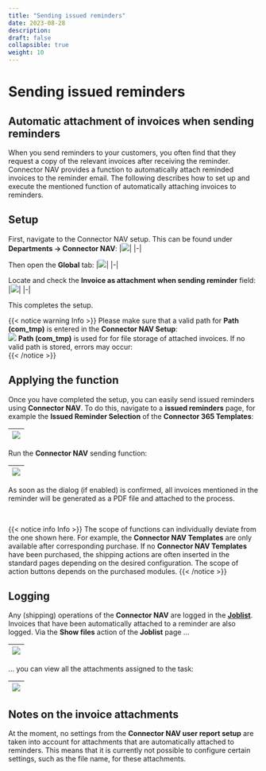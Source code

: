 ```yaml
---
title: "Sending issued reminders"
date: 2023-08-28
description: 
draft: false
collapsible: true
weight: 10
---
```


# Sending issued reminders

## Automatic attachment of invoices when sending reminders

When you send reminders to your customers, you often find that they request a copy of the relevant invoices after receiving the reminder.
Connector NAV provides a function to automatically attach reminded invoices to the reminder email.
The following describes how to set up and execute the mentioned function of automatically attaching invoices to reminders.

## Setup

First, navigate to the Connector NAV setup. This can be found under **Departments -> Connector NAV**:
|![](images/connectornav/sending-reminder/en/setup.png)|
|-|

Then open the **Global** tab:
|![](images/connectornav/sending-reminder/en/setup-global.png)|
|-|

Locate and check the **Invoice as attachment when sending reminder** field:
|![](images/connectornav/sending-reminder/en/setup-enable-field.png)|
|-|

This completes the setup.

{{< notice warning Info >}}
Please make sure that a valid path for **Path (com_tmp)** is entered in the **Connector NAV Setup**:
<br>
![](images/connectornav/sending-reminder/en/com-temp.png)
**Path (com_tmp)** is used for for file storage of attached invoices. 
If no valid path is stored, errors may occur:
<br>
{{< /notice >}}

## Applying the function

Once you have completed the setup, you can easily send issued reminders using **Connector NAV**.
To do this, navigate to a **issued reminders** page, for example the **Issued Reminder Selection** of the **Connector 365 Templates**:

|![](images/connectornav/sending-reminder/en/template-reminders.png)|
|-|

Run the **Connector NAV** sending function:

|![](images/connectornav/sending-reminder/en/reminders-sending-button.png)|
|-|

As soon as the dialog (if enabled) is confirmed, all invoices mentioned in the reminder will be generated as a PDF file and attached to the process.

<br>

{{< notice info Info >}}
The scope of functions can individually deviate from the one shown here. For example, the **Connector NAV Templates** are only available after corresponding purchase. If no **Connector NAV Templates** have been purchased, the shipping actions are often inserted in the standard pages depending on the desired configuration. The scope of action buttons depends on the purchased modules.
{{< /notice >}}


## Logging

Any (shipping) operations of the **Connector NAV** are logged in the [**Joblist**](/en-us/connectornav/base/base_overview/).
Invoices that have been automatically attached to a reminder are also logged.
Via the **Show files** action of the **Joblist** page ...

|![](images/connectornav/sending-reminder/en/joblist-show-pdf.png)|
|-|

... you can view all the attachments assigned to the task:

|![](images/connectornav/sending-reminder/en/com-temp-attachments.png)|
|-|

## Notes on the invoice attachments

At the moment, no settings from the **Connector NAV user report setup** are taken into account for attachments that are automatically attached to reminders. This means that it is currently not possible to configure certain settings, such as the file name, for these attachments.